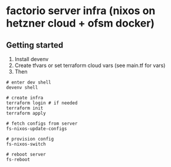 # factorio server infra (nixos on hetzner cloud + ofsm docker)

## Getting started
1. Install devenv
2. Create tfvars or set terraform cloud vars (see main.tf for vars)
3. Then
```
# enter dev shell
devenv shell

# create infra
terraform login # if needed
terraform init
terraform apply

# fetch configs from server
fs-nixos-update-configs

# provision config
fs-nixos-switch

# reboot server
fs-reboot
```

